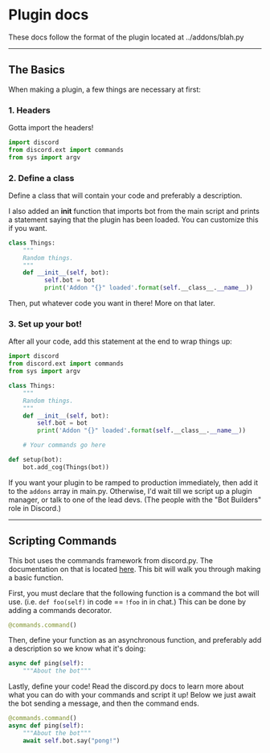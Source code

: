 # Plugin docs

These docs follow the format of the plugin located at ../addons/blah.py

---

## The Basics

When making a plugin, a few things are necessary at first:

### 1. Headers

Gotta import the headers!

```py
import discord
from discord.ext import commands
from sys import argv
```

### 2. Define a class

Define a class that will contain your code and preferably a description.

I also added an __init__ function that imports bot from the main script and prints a statement saying that the plugin has been loaded. You can customize this if you want.

```py
class Things:
    """
    Random things.
    """
    def __init__(self, bot):
          self.bot = bot
          print('Addon "{}" loaded'.format(self.__class__.__name__))
```

Then, put whatever code you want in there! More on that later.

### 3. Set up your bot!

After all your code, add this statement at the end to wrap things up:

```py
import discord
from discord.ext import commands
from sys import argv

class Things:
    """
    Random things.
    """
    def __init__(self, bot):
        self.bot = bot
        print('Addon "{}" loaded'.format(self.__class__.__name__))

    # Your commands go here

def setup(bot):
    bot.add_cog(Things(bot))
```

If you want your plugin to be ramped to production immediately, then add it to the `addons` array in main.py. Otherwise, I'd wait till we script up a plugin manager, or talk to one of the lead devs. (The people with the "Bot Builders" role in Discord.)

---

## Scripting Commands

This bot uses the commands framework from discord.py. The documentation on that is located [here](). This bit will walk you through making a basic function.

First, you must declare that the following function is a command the bot will use. (i.e. `def foo(self)` in code == `!foo` in in chat.) This can be done by adding a commands decorator.

```py
@commands.command()
```

Then, define your function as an asynchronous function, and preferably add a description so we know what it's doing:

```py
async def ping(self):
    """About the bot"""
```

Lastly, define your code! Read the discord.py docs to learn more about what you can do with your commands and script it up! Below we just await the bot sending a message, and then the command ends.

```py
@commands.command()
async def ping(self):
    """About the bot"""
    await self.bot.say("pong!")
```
